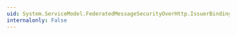 ```yaml
---
uid: System.ServiceModel.FederatedMessageSecurityOverHttp.IssuerBinding
internalonly: False
---
```

